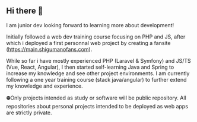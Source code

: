 ## Hi there 👋

I am junior dev looking forward to learning more about development!

Initially followed a web dev training course focusing on PHP and JS, after which i deployed a first personnal web project by creating a fansite (https://main.shigumanofans.com).

While so far i have mostly experienced PHP (Laravel & Symfony) and JS/TS (Vue, React, Angular), I then started self-learning Java and Spring to increase my knowledge and see other project environments. I am currently following a one year training course (stack java/angular) to further extend my knowledge and experience.

⛔Only projects intended as study or software will be public repository. All repositories about personal projects intended to be deployed as web apps are strictly private.

<!--
**g-broche/g-broche** is a ✨ _special_ ✨ repository because its `README.md` (this file) appears on your GitHub profile.

Here are some ideas to get you started:

- 🔭 I’m currently working on ...
- 🌱 I’m currently learning ...
- 👯 I’m looking to collaborate on ...
- 🤔 I’m looking for help with ...
- 💬 Ask me about ...
- 📫 How to reach me: ...
- 😄 Pronouns: ...
- ⚡ Fun fact: ...
-->
